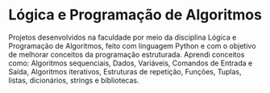 # Lógica e Programação de Algoritmos

Projetos desenvolvidos na faculdade por meio da disciplina Lógica e Programação de Algoritmos, feito com linguagem Python e com o objetivo de melhorar conceitos da programação estruturada. Aprendi conceitos como: Algoritmos sequenciais, Dados, Variáveis, Comandos de Entrada e Saída, Algoritmos iterativos, Estruturas de repetição, Funções, Tuplas, listas, dicionários, strings e bibliotecas.
